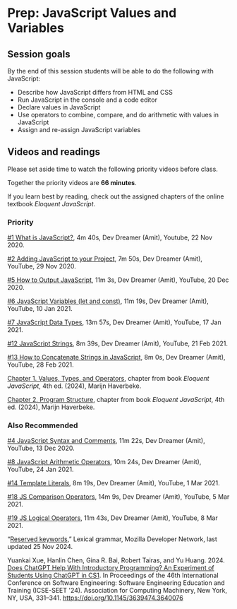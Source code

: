 # Prep: JavaScript Values and Variables

## Session goals

By the end of this session students will be able to do the following with
JavaScript:

* Describe how JavaScript differs from HTML and CSS
* Run JavaScript in the console and a code editor
* Declare values in JavaScript
* Use operators to combine, compare, and do arithmetic with values in JavaScript
* Assign and re-assign JavaScript variables

## Videos and readings

Please set aside time to watch the following priority
videos before class.

Together the priority videos are **66 minutes**.

If you learn best by reading, check out the assigned chapters of the online
textbook _Eloquent JavaScript_.

### Priority

[#1 What is JavaScript?](https://youtu.be/eVVyXoBueb8), 4m 40s, Dev Dreamer (Amit), Youtube, 22 Nov 2020.

[#2 Adding JavaScript to your Project](https://youtu.be/B_wvzmjWPoE), 7m 50s, Dev Dreamer (Amit), YouTube, 29 Nov 2020.

[#5 How to Output JavaScript](https://youtu.be/0xShDHwdpas), 11m 3s, Dev Dreamer (Amit), YouTube, 20 Dec 2020.

[#6 JavaScript Variables (let and const)](https://youtu.be/QYYyUjbLr5k), 11m 19s, Dev Dreamer (Amit), YouTube, 10 Jan 2021.

[#7 JavaScript Data Types](https://youtu.be/UmSpfdxu3ro), 13m 57s, Dev Dreamer (Amit), YouTube, 17 Jan 2021.

[#12 JavaScript Strings](https://youtu.be/lOcFImavBkU), 8m 39s, Dev Dreamer (Amit), YouTube, 21 Feb 2021.

[#13 How to Concatenate Strings in JavaScript](https://youtu.be/BrQKPm1Uchc), 8m 0s, Dev Dreamer (Amit), YouTube, 28 Feb 2021.

[Chapter 1. Values, Types, and Operators](https://eloquentjavascript.net/01_values.html), chapter from
book _Eloquent JavaScript_, 4th ed. (2024), Marijn Haverbeke.

[Chapter 2. Program Structure](https://eloquentjavascript.net/02_program_structure.html), chapter from
book _Eloquent JavaScript_, 4th ed. (2024), Marijn Haverbeke.

### Also Recommended

[#4 JavaScript Syntax and Comments](https://youtu.be/y4tWF-wHMCE), 11m 22s, Dev Dreamer (Amit), YouTube, 13 Dec 2020.

[#8 JavaScript Arithmetic Operators](https://youtu.be/iqd6KKjB7gc), 10m 24s, Dev Dreamer (Amit), YouTube, 24 Jan 2021.

[#14 Template Literals](https://youtu.be/52OJhTbCtoA), 8m 19s, Dev Dreamer (Amit), YouTube, 1 Mar 2021.

[#18 JS Comparison Operators](https://youtu.be/jhe5kwtD6dE), 14m 9s, Dev Dreamer (Amit), YouTube, 5 Mar 2021.

[#19 JS Logical Operators](https://youtu.be/-L41L0IZuv4), 11m 43s, Dev Dreamer (Amit), YouTube, 8 Mar 2021.

“[Reserved keywords](https://developer.mozilla.org/en-US/docs/Web/JavaScript/Reference/Lexical_grammar#keywords),” Lexical grammar, Mozilla Developer Network, last updated 25 Nov 2024.

Yuankai Xue, Hanlin Chen, Gina R. Bai, Robert Tairas, and Yu Huang. 2024. [Does ChatGPT Help With Introductory Programming? An Experiment of Students Using ChatGPT in CS1](https://doi.org/10.1145/3639474.3640076). In Proceedings of the 46th International Conference on Software Engineering: Software Engineering Education and Training (ICSE-SEET '24). Association for Computing Machinery, New York, NY, USA, 331–341. https://doi.org/10.1145/3639474.3640076
